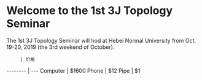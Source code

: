 # Welcome to the 1st 3J Topology Seminar  

The 1st 3J Topology Seminar will hod at Hebei Normal University from Oct. 19-20, 2019 (the 3rd weekend of October).  




         | 价格
-------- | ---
Computer | $1600
Phone    | $12
Pipe     | $1
